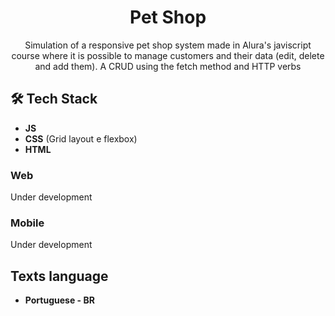 <h1 align="center">
Pet Shop</h1>
 
<p align="center">Simulation of a responsive pet shop system made in Alura's javiscript course where it is possible to manage customers and their data (edit, delete and add them). A CRUD using the fetch method and HTTP verbs</p> 

## 🛠 Tech Stack

- **JS**  
- **CSS** (Grid layout e flexbox)  
-  **HTML**


### Web

Under development

### Mobile

Under development

## Texts language

- **Portuguese - BR**


